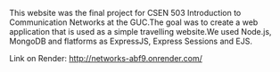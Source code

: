 This website was the final project for CSEN 503 Introduction to Communication Networks at the GUC.The goal was to create  a web application that is used as a simple travelling website.We used Node.js, MongoDB and flatforms as ExpressJS, Express Sessions and EJS.

Link on Render:
http://networks-abf9.onrender.com/
